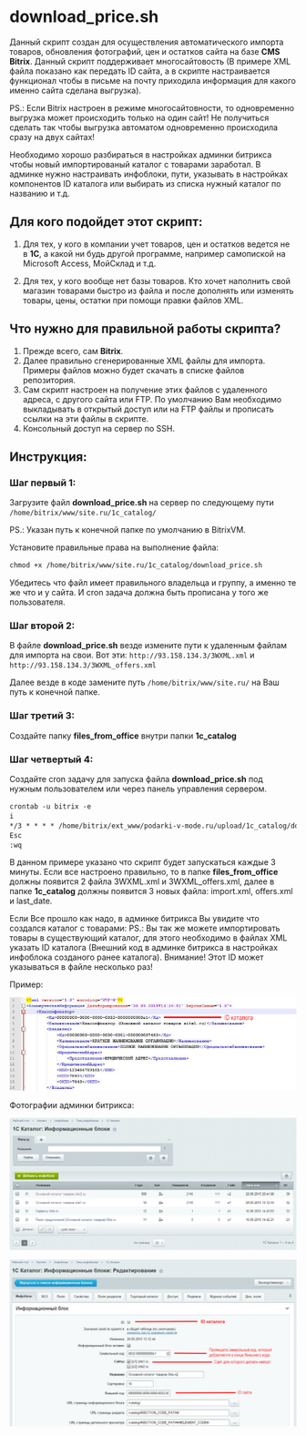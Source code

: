 # download_price.sh
Данный скрипт создан для осуществления автоматического импорта товаров, обновления фотографий, цен и остатков сайта на базе **CMS Bitrix**. Данный скрипт поддерживает многосайтовость (В примере XML файла показано как передать ID сайта, а в скрипте настраивается функционал чтобы в письме на почту приходила информация для какого именно сайта сделана выгрузка).

PS.: Если Bitrix настроен в режиме многосайтовности, то одновременно выгрузка может происходить только на один сайт! Не получиться сделать так чтобы выгрузка автоматом одновременно происходила сразу на двух сайтах!

Необходимо хорошо разбираться в настройках админки битрикса чтобы новый импортированый каталог с товарами заработал. В админке нужно настраивать инфоблоки, пути, указывать в настройках компонентов ID каталога или выбирать из списка нужный каталог по названию и т.д.

## Для кого подойдет этот скрипт:

1.  Для тех, у кого в компании учет товаров, цен и остатков ведется не в **1С**, а какой ни будь другой программе, например самопиской на Microsoft Access, МойСклад и т.д.

2.  Для тех, у кого вообще нет базы товаров. Кто хочет наполнить свой магазин товарами быстро из файла и после дополнять или изменять товары, цены, остатки при помощи правки файлов XML.

## Что нужно для правильной работы скрипта?

1.  Прежде всего, сам **Bitrix**.
2.  Далее правильно сгенерированные XML файлы для импорта. Примеры файлов можно будет скачать в списке файлов репозитория.
3.  Сам скрипт настроен на получение этих файлов с удаленного адреса, с другого сайта или FTP. По умолчанию Вам необходимо выкладывать в открытый доступ или на FTP файлы и прописать ссылки на эти файлы в скрипте.
4.  Консольный доступ на сервер по SSH.

## Инструкция:

### Шаг первый 1:

Загрузите файл **download_price.sh** на сервер по следующему пути `/home/bitrix/www/site.ru/1c_catalog/`

PS.: Указан путь к конечной папке по умолчанию в BitrixVM.

Установите правильные права на выполнение файла:

````html
chmod +x /home/bitrix/www/site.ru/1c_catalog/download_price.sh
````
Убедитесь что файл имеет правильного владельца и группу, а именно те же что и у сайта. И cron задача должна быть прописана у того же пользователя.


### Шаг второй 2:

В файле **download_price.sh** везде измените пути к удаленным файлам для импорта на свои. 
Вот эти: `http://93.158.134.3/3WXML.xml` и `http://93.158.134.3/3WXML_offers.xml`

Далее везде в коде замените путь `/home/bitrix/www/site.ru/` на Ваш путь к конечной папке.

### Шаг третий 3:

Создайте папку **files_from_office** внутри папки **1c_catalog**

### Шаг четвертый 4:

Создайте cron задачу для запуска файла **download_price.sh** под нужным пользователем или через панель управления сервером.

````html
crontab -u bitrix -e
i
*/3 * * * * /home/bitrix/ext_www/podarki-v-mode.ru/upload/1c_catalog/download_price.sh
Esc
:wq
````

В данном примере указано что скрипт будет запускаться каждые 3 минуты. Если все настроено правильно, то в папке **files_from_office** должны появится 2 файла 3WXML.xml и 3WXML_offers.xml, далее в папке **1c_catalog** должны появится 3 новых файла: import.xml, offers.xml и last_date.

Если Все прошло как надо, в админке битрикса Вы увидите что создался каталог с товарами:
PS.: Вы так же можете импортировать товары в существующий каталог, для этого необходимо в файлах XML указать ID каталога (Внешний код в админке битрикса в настройках инфоблока созданого ранее каталога). Внимание! Этот ID может указываться в файле несколько раз!

Пример:

![Фотография XML файла с товарами](https://raw.githubusercontent.com/idem84/download_price.sh/master/3a.jpg)

Фотографии админки битрикса:

![Фотография админки битрикса](https://raw.githubusercontent.com/idem84/download_price.sh/master/1.jpg)

![Фотография админки битрикса 2](https://raw.githubusercontent.com/idem84/download_price.sh/master/2.jpg)
